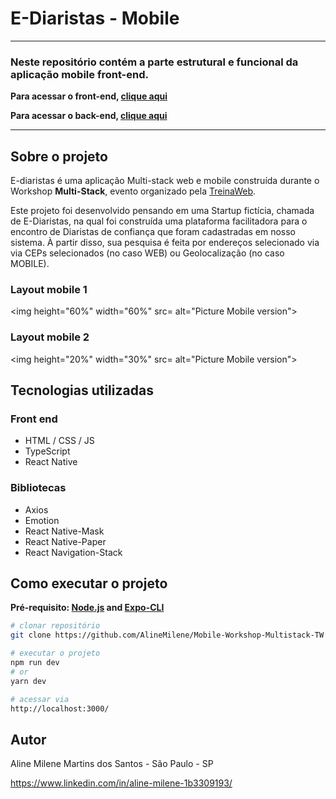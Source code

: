 # E-Diaristas - Mobile
---------------------------------------------------------------------------------------------------------------------------------
### Neste repositório contém a parte estrutural e funcional da aplicação mobile front-end.
**Para acessar o front-end, [clique aqui](https://github.com/AlineMilene/Front-end-Workshop-Multistack-TW)**

**Para acessar o back-end, [clique aqui](https://github.com/AlineMilene/Back-end-Workshop-Multistack-TW)**

---------------------------------------------------------------------------------------------------------------------------------
## Sobre o projeto

E-diaristas é uma aplicação Multi-stack web e mobile construída durante o Workshop **Multi-Stack**, evento organizado pela [TreinaWeb](https://www.treinaweb.com.br/ "Site da TreinaWeb").

Este projeto foi desenvolvido pensando em uma Startup fictícia, chamada de E-Diaristas, na qual foi construída uma plataforma facilitadora para o encontro de Diaristas de confiança que foram cadastradas em nosso sistema. À partir disso, sua pesquisa é feita por endereços selecionado via via CEPs selecionados (no caso WEB) ou Geolocalização (no caso MOBILE).

### Layout mobile 1
<img height="60%" width="60%" src= alt="Picture Mobile version">


### Layout mobile 2
<img height="20%" width="30%" src= alt="Picture Mobile version">


## Tecnologias utilizadas
### Front end
- HTML / CSS / JS 
- TypeScript
- React Native

### Bibliotecas
- Axios
- Emotion
- React Native-Mask
- React Native-Paper
- React Navigation-Stack


## Como executar o projeto

**Pré-requisito: [Node.js](https://nodejs.org/en/) and [Expo-CLI](https://docs.expo.io/workflow/expo-cli/)**

```bash
# clonar repositório
git clone https://github.com/AlineMilene/Mobile-Workshop-Multistack-TW

# executar o projeto
npm run dev
# or
yarn dev

# acessar via
http://localhost:3000/
```


## Autor

Aline Milene Martins dos Santos - São Paulo - SP

https://www.linkedin.com/in/aline-milene-1b3309193/
